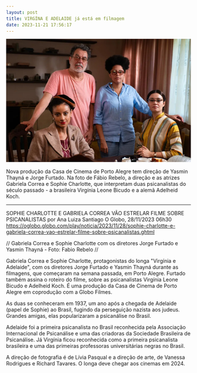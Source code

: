 ```yaml
---
layout: post
title: VIRGÍNA E ADELAIDE já está em filmagem
date: 2023-11-21 17:56:17
---
```

![](/uploads/vea-quarteto.jpg)

Nova produção da Casa de Cinema de Porto Alegre tem direção de Yasmin Thayná e Jorge Furtado. Na foto de Fábio Rebelo, a direção e as atrizes Gabriela Correa e Sophie Charlotte, que interpretam duas psicanalistas do século passado - a brasileira Virgínia Leone Bicudo e a alemã Adelheid Koch.

- - -

SOPHIE CHARLOTTE E GABRIELA CORREA VÃO ESTRELAR FILME SOBRE PSICANALISTAS
por Ana Luiza Santiago
O Globo, 28/11/2023 06h30
https://oglobo.globo.com/play/noticia/2023/11/28/sophie-charlotte-e-gabriela-correa-vao-estrelar-filme-sobre-psicanalistas.ghtml

// Gabriela Correa e Sophie Charlotte com os diretores Jorge Furtado e Yasmin Thayná - Foto: Fabio Rebelo //

Gabriela Correa e Sophie Charlotte, protagonistas do longa "Virgínia e Adelaide", com os diretores Jorge Furtado e Yasmin Thayná durante as filmagens, que começaram na semana passada, em Porto Alegre. Furtado também assina o roteiro do filme, sobre as psicanalistas Virgínia Leone Bicudo e Adelheid Koch. É uma produção da Casa de Cinema de Porto Alegre em coprodução com a Globo Filmes.

As duas se conheceram em 1937, um ano após a chegada de Adelaide (papel de Sophie) ao Brasil, fugindo da perseguição nazista aos judeus. Grandes amigas, elas popularizaram a psicanálise no Brasil.

Adelaide foi a primeira psicanalista no Brasil reconhecida pela Associação Internacional de Psicanálise e uma das criadoras da Sociedade Brasileira de Psicanálise. Já Virgínia ficou reconhecida como a primeira psicanalista brasileira e uma das primeiras professoras universitárias negras no Brasil.

A direção de fotografia é de Lívia Pasqual e a direção de arte, de Vanessa Rodrigues e Richard Tavares. O longa deve chegar aos cinemas em 2024.